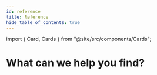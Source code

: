```yaml
---
id: reference
title: Reference
hide_table_of_contents: true
---
```


import { Card, Cards } from "@site/src/components/Cards";

# What can we help you find?

<Cards>
  <Card
    name="Getting Started"
    url="tutorials/introduction"
    description="Get started with Buf in no time and revolutionize the way you work with Protocol Buffers."
  />
  <Card
    name="Quick Start"
    url="installation"
    description="Download and install Buf on your machine in a few easy steps."
  />
  <Card
    name="Guides"
    url="tutorials/introduction"
    description="Learn Buf basics and the benefits of Schema Driven Development"
  />
  <Card
    name="Language-specific guides"
    url="#"
    description="Unlock the full potential of Buf in your favourite language."
  />
  <Card
    name="Manuals"
    url="manuals"
    description="Browse through the manuals and lean how to use Buf products."
  />
  <Card
    name="Reference"
    url="reference/buf/index"
    description="Browse through the CLI and API reference documentation."
  />
</Cards>
